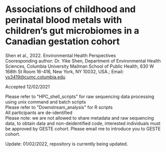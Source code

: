 # Associations of childhood and perinatal blood metals with children’s gut microbiomes in a Canadian gestation cohort
Shen et al., 2022. Environmental Health Perspectives\
Cooresponding author: Dr. Yike Shen, Department of Environmental Health Sciences, Columbia University Mailman School of Public Health, 630 W 168th St Room 16-416, New York, NY 10032, USA.; Email: ys3419@cumc.columbia.edu 

Accepted 12/02/2021

Please refer to "HPC_shell_scripts" for raw sequencing data processing using unix command and batch scripts \
Please refer to "Downstream_analysis" for R scripts \
All participants are de-identified\
Please note: we are not allowed to share metadata and raw sequencing data, to obtain data and non-deidentified code, interested individuals must be approved by GESTE cohort. Please email me to introduce you to GESTE cohort. 

Update: 01/02/2022, repository is currently being updated. 


